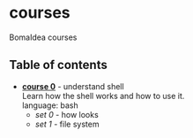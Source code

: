 # courses
BomaIdea courses

## Table of contents

- **[course 0](course0-shell/course0.md)** - understand shell  
Learn how the shell works and how to use it.  
language: bash
    - _set 0_ - how looks
    - _set 1_ - file system
